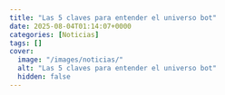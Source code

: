 ```yaml
---
title: "Las 5 claves para entender el universo bot"
date: 2025-08-04T01:14:07+0000
categories: [Noticias]
tags: []
cover:
  image: "/images/noticias/"
  alt: "Las 5 claves para entender el universo bot"
  hidden: false
---
```



